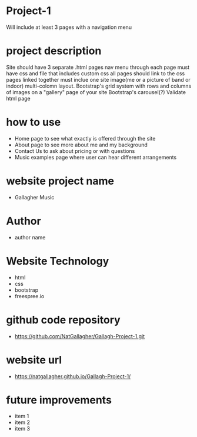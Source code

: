 # Project-1
Will include at least 3 pages with a navigation menu

# project description
Site should have 3 separate .html pages 
nav menu through each page
must have css and file that includes custom css
all pages should link to the css
pages linked together
must inclue one site image(me or a picture of band or indoor) 
multi-colomn layout. Bootstrap's grid system with rows and columns of images on a "gallery" page of your site
Bootstrap's carousel(?)
Validate html page

# how to use
- Home page to see what exactly is offered through the site
- About page to see more about me and my background
- Contact Us to ask about pricing or with questions
- Music examples page where user can hear different arrangements

# website project name
- Gallagher Music

# Author
- author name

# Website Technology
- html
- css
- bootstrap
- freespree.io

# github code repository
- https://github.com/NatGallagher/Gallagh-Project-1.git

# website url
- https://natgallagher.github.io/Gallagh-Project-1/

# future improvements
- item 1
- item 2
- item 3